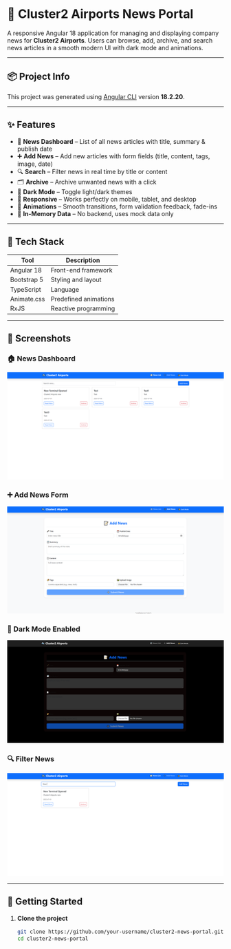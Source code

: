 # 🛫 Cluster2 Airports News Portal

A responsive Angular 18 application for managing and displaying company news for **Cluster2 Airports**. Users can browse, add, archive, and search news articles in a smooth modern UI with dark mode and animations.

---

## 📦 Project Info

This project was generated using [Angular CLI](https://github.com/angular/angular-cli) version **18.2.20**.

---

## ✨ Features

- 📰 **News Dashboard** – List of all news articles with title, summary & publish date
- ➕ **Add News** – Add new articles with form fields (title, content, tags, image, date)
- 🔍 **Search** – Filter news in real time by title or content
- 🗂️ **Archive** – Archive unwanted news with a click
- 🌙 **Dark Mode** – Toggle light/dark themes
- 📱 **Responsive** – Works perfectly on mobile, tablet, and desktop
- 🎨 **Animations** – Smooth transitions, form validation feedback, fade-ins
- 💾 **In-Memory Data** – No backend, uses mock data only

---

## 🧰 Tech Stack

| Tool        | Description           |
| ----------- | --------------------- |
| Angular 18  | Front-end framework   |
| Bootstrap 5 | Styling and layout    |
| TypeScript  | Language              |
| Animate.css | Predefined animations |
| RxJS        | Reactive programming  |

---

## 📸 Screenshots

### 🏠 News Dashboard

![News Dashboard](./src/Capture.PNG)

### ➕ Add News Form

![Add News](./src/Capture2.PNG)

### 🌙 Dark Mode Enabled

![Dark Mode](./src/dark.PNG)

### 🔍 Filter News

![Filter News](./src/Filter.PNG)

---

## 🚀 Getting Started

1. **Clone the project**

   ```bash
   git clone https://github.com/your-username/cluster2-news-portal.git
   cd cluster2-news-portal
   ```
